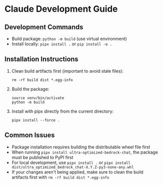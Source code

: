 # Claude Development Guide

## Development Commands

- Build package: `python -m build` (use virtual environment)
- Install locally: `pipx install .` or `pip install -e .`

## Installation Instructions

1. Clean build artifacts first (important to avoid stale files):
   ```
   rm -rf build dist *.egg-info
   ```

2. Build the package:
   ```
   source venv/bin/activate
   python -m build
   ```

3. Install with pipx directly from the current directory:
   ```
   pipx install --force .
   ```

## Common Issues

- Package installation requires building the distributable wheel file first
- When running `pipx install ultra-optimized-bedrock-chat`, the package must be published to PyPI first
- For local development, use `pipx install .` or `pipx install dist/ultra_optimized_bedrock_chat-X.Y.Z-py3-none-any.whl`
- If your changes aren't being applied, make sure to clean the build artifacts first with `rm -rf build dist *.egg-info`